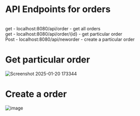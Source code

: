 
# API Endpoints for orders

<br>get - localhost:8080/api/order  -  get all orders
<br>get - localhost:8080/api/order/{id}  -  get particular order
<br>Post - localhost:8080/api/neworder  -  create a particular order


# Get particular order
![Screenshot 2025-01-20 173344](https://github.com/user-attachments/assets/3d9e3ba0-39b0-4b67-a743-0a4002c6102b)

# Create a order
![image](https://github.com/user-attachments/assets/64e10d34-eb1a-4ca6-91ab-fac68e43d5bf)




